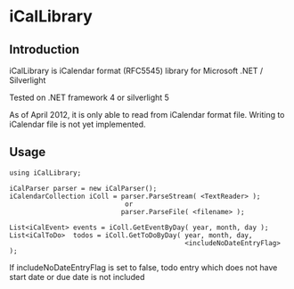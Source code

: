 # iCalLibrary

## Introduction 
iCalLibrary is iCalendar format (RFC5545) library
for Microsoft .NET / Silverlight

Tested on .NET framework 4 or silverlight 5

As of April 2012, it is only able to read from iCalendar format file.
Writing to iCalendar file is not yet implemented.

## Usage
    using iCalLibrary;

    iCalParser parser = new iCalParser();  
    iCalendarCollection iColl = parser.ParseStream( <TextReader> );
                                 or
                                parser.ParseFile( <filename> );

    List<iCalEvent> events = iColl.GetEventByDay( year, month, day );
    List<iCalToDo>  todos = iColl.GetToDoByDay( year, month, day, 
                                                <includeNoDateEntryFlag> );

If includeNoDateEntryFlag is set to false, todo entry which does not have
start date or due date is not included
  